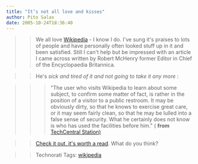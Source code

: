 ```yaml
---
title: "It’s not all love and kisses"
author: Pito Salas
date: 2005-10-24T18:36:40
---
```



>>

>> We all love [Wikipedia](<http://www.wikipedia.org/>) - I know I do. I've
sung it's praises to lots of people and have personally often looked stuff up
in it and been satisfied. Still I can't help but be impressed with an article
I came across written by Robert McHenry former Editor in Chief of the
Encyclopaedia Britannica.

>>

>> He's _sick and tired of it and not going to take it any more_ :

>>

>>> "The user who visits Wikipedia to learn about some subject, to confirm
some matter of fact, is rather in the position of a visitor to a public
restroom. It may be obviously dirty, so that he knows to exercise great care,
or it may seem fairly clean, so that he may be lulled into a false sense of
security. What he certainly does not know is who has used the facilities
before him." ( **from** [TechCentral
Station)](<http://www.techcentralstation.com/111504A.html>)

>>

>> [Check it out, it's worth a
read](<http://www.techcentralstation.com/111504A.html>). What do you think?

>>

>> Technorati Tags: [wikipedia](<http://www.technorati.com/tag/wikipedia>)


